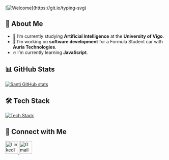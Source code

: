 [![Welcome](https://readme-typing-svg.demolab.com?font=Fira+Code&pause=1000&color=9818F7&width=435&lines=Welcome+to+my+profile!;I'm+an+AI+enthusiast!)](https://git.io/typing-svg)

## 🚀 About Me

- 🌱 I’m currently studying **Artificial Intelligence** at the **University of Vigo**.
- 🚗 I’m working on **software development** for a Formula Student car with **Auria Technologies**.
- 🔥 I’m currently learning **JavaScript**.

## 📊 GitHub Stats

<p align="left">
  <a href="https://github.com/santipvz">
    <img src="https://github-readme-stats.vercel.app/api?username=santipvz&show_icons=true&theme=transparent" alt="Santi GitHub stats"/>
  </a>
</p>

## 🛠️ Tech Stack

<p align="left">
  <a href="https://skillicons.dev">
    <img src="https://skillicons.dev/icons?i=python,r,java,sklearn,vscode" alt="Tech Stack" />
  </a>
</p>

## 🤝 Connect with Me

<p align="left">
  <a href="https://www.linkedin.com/in/santiagopalomino">
    <img src="https://skillicons.dev/icons?i=linkedin" alt="LinkedIn" width="40" height="40"/>
  </a>
  <a href="mailto:santivzqzz@gmail.com">
    <img src="https://skillicons.dev/icons?i=gmail" alt="Gmail" width="40" height="40"/>
  </a>
</p>



